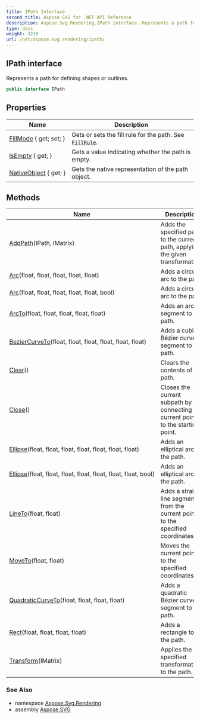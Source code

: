 ```yaml
---
title: IPath Interface
second_title: Aspose.SVG for .NET API Reference
description: Aspose.Svg.Rendering.IPath interface. Represents a path for defining shapes or outlines
type: docs
weight: 3230
url: /net/aspose.svg.rendering/ipath/
---
```

## IPath interface

Represents a path for defining shapes or outlines.

```csharp
public interface IPath
```

## Properties

| Name | Description |
| --- | --- |
| [FillMode](../../aspose.svg.rendering/ipath/fillmode/) { get; set; } | Gets or sets the fill rule for the path. See [`FillRule`](../../aspose.svg.drawing/fillrule/). |
| [IsEmpty](../../aspose.svg.rendering/ipath/isempty/) { get; } | Gets a value indicating whether the path is empty. |
| [NativeObject](../../aspose.svg.rendering/ipath/nativeobject/) { get; } | Gets the native representation of the path object. |

## Methods

| Name | Description |
| --- | --- |
| [AddPath](../../aspose.svg.rendering/ipath/addpath/)(IPath, IMatrix) | Adds the specified path to the current path, applying the given transformation. |
| [Arc](../../aspose.svg.rendering/ipath/arc/#arc)(float, float, float, float, float) | Adds a circular arc to the path. |
| [Arc](../../aspose.svg.rendering/ipath/arc/#arc_1)(float, float, float, float, float, bool) | Adds a circular arc to the path. |
| [ArcTo](../../aspose.svg.rendering/ipath/arcto/)(float, float, float, float, float) | Adds an arc segment to the path. |
| [BezierCurveTo](../../aspose.svg.rendering/ipath/beziercurveto/)(float, float, float, float, float, float) | Adds a cubic Bézier curve segment to the path. |
| [Clear](../../aspose.svg.rendering/ipath/clear/)() | Clears the contents of the path. |
| [Close](../../aspose.svg.rendering/ipath/close/)() | Closes the current subpath by connecting the current point to the starting point. |
| [Ellipse](../../aspose.svg.rendering/ipath/ellipse/#ellipse)(float, float, float, float, float, float, float) | Adds an elliptical arc to the path. |
| [Ellipse](../../aspose.svg.rendering/ipath/ellipse/#ellipse_1)(float, float, float, float, float, float, float, bool) | Adds an elliptical arc to the path. |
| [LineTo](../../aspose.svg.rendering/ipath/lineto/)(float, float) | Adds a straight line segment from the current point to the specified coordinates. |
| [MoveTo](../../aspose.svg.rendering/ipath/moveto/)(float, float) | Moves the current point to the specified coordinates. |
| [QuadraticCurveTo](../../aspose.svg.rendering/ipath/quadraticcurveto/)(float, float, float, float) | Adds a quadratic Bézier curve segment to the path. |
| [Rect](../../aspose.svg.rendering/ipath/rect/)(float, float, float, float) | Adds a rectangle to the path. |
| [Transform](../../aspose.svg.rendering/ipath/transform/)(IMatrix) | Applies the specified transformation to the path. |

### See Also

* namespace [Aspose.Svg.Rendering](../../aspose.svg.rendering/)
* assembly [Aspose.SVG](../../)

